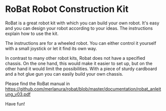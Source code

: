 # RoBat Robot Construction Kit #

RoBat is a great robot kit with which you can build your own robot. It's easy and you can design your robot according to your ideas. The instructions explain how to use the kit.

The instructions are for a wheeled robot. You can either control it yourself with a small joystick or let it find its own way.

In contrast to many other robot kits, Robat does not have a specified chassis. On the one hand, this would make it easier to set up, but on the other hand it would limit the possibilities. With a piece of sturdy cardboard and a hot glue gun you can easily build your own chassis.

Please find the RoBat manual in https://github.com/merlanura/robat/blob/master/documentation/robat_anleitung_v03.pdf

Have fun!
